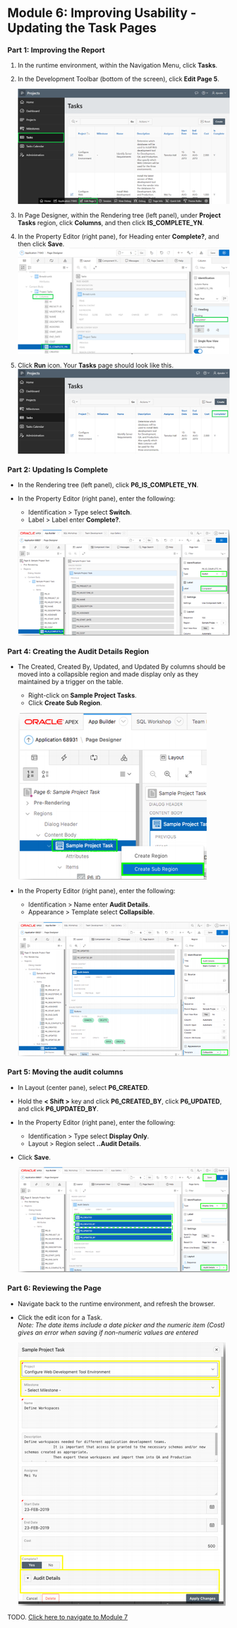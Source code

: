 # Module 6: Improving Usability - Updating the Task Pages

### **Part 1: Improving the Report**

1. In the runtime environment, within the Navigation Menu, click **Tasks**.
2. In the Development Toolbar (bottom of the screen), click **Edit Page 5**.

    ![](images/6/edit-page-five.png)

3. In Page Designer, within the Rendering tree (left panel), under **Project Tasks** region, click **Columns**, and then click **IS_COMPLETE_YN**.
4. In the Property Editor (right pane), for Heading enter **Complete?**, and then click **Save**.
    ![](images/6/rename-columns.png)
5. Click **Run** icon. Your **Tasks** page should look like this.
    ![](images/6/new-name-columns.png)

### **Part 2: Updating Is Complete**

- In the Rendering tree (left panel), click **P6_IS_COMPLETE_YN**.
- In the Property Editor (right pane), enter the following:
   - Identification > Type select **Switch**.
   - Label > Label enter **Complete?**.

    ![](images/6/updating-page-six.png)

### **Part 4: Creating the Audit Details Region**

- The Created, Created By, Updated, and Updated By columns should be moved into a collapsible region and made display only as they maintained by a trigger on the table.
   - Right-click on **Sample Project Tasks**.
   - Click **Create Sub Region**.

    ![](images/6/create-sub-region.png)

- In the Property Editor (right pane), enter the following:
   - Identification > Name enter **Audit Details**.
   - Appearance > Template select **Collapsible**.

    ![](images/6/update-identification.png)

### **Part 5: Moving the audit columns**

- In Layout (center pane), select **P6_CREATED**.
- Hold the **< Shift >** key and click **P6_CREATED_BY**, click **P6_UPDATED**, and click **P6_UPDATED_BY**.
- In the Property Editor (right pane), enter the following:
   - Identification > Type select **Display Only**.
   - Layout > Region select **..Audit Details**.
- Click **Save**.

    ![](images/6/display-only-column.png)

### **Part 6: Reviewing the Page**

- Navigate back to the runtime environment, and refresh the browser.
- Click the edit icon for a Task.  
*Note: The date items include a date picker and the numeric item (Cost) gives an error when saving if non-numeric values are entered*

    ![](images/6/review-the-page.png)

TODO. [Click here to navigate to Module 7](7-linking-pages-link-the-calendar-to-the-tasks-form-pages.md)
